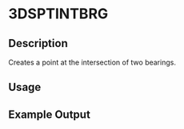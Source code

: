 # 3DSPTINTBRG

## Description

Creates a point at the intersection of two bearings.

## Usage

## Example Output
```
```
